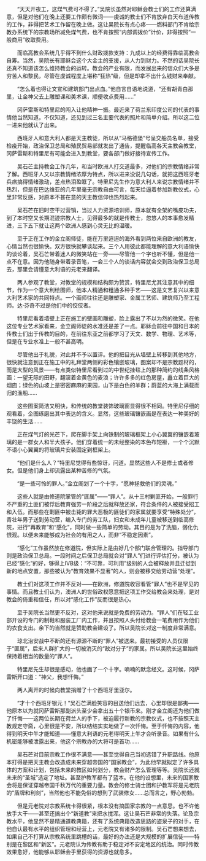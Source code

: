 　　“天天开夜工，这煤气费可不得了。”吴院长虽然对耶稣会教士们的工作还算满意，但是对他们在晚上还要工作颇有微词——虔诚的教士们不肯放弃白天布道传教的工作，非得把艺术工作留在晚上做。这让吴院长有点心疼——燃料部门不肯给宗教办系统下的宗教场所减免煤气费，也不肯按照“内部调拨价”计价，非得按照“一般商用”收取费用。

　　而临高教会系统几乎得不到什么财政拨款支持：九成以上的经费得靠临高教会自筹。当然，吴院长有耶稣会这个大金主的支援，从人力到财力。不然的话吴院长还真不知道该怎么维持教会的运转。教会的产业有限，而发展出来的信众们大多是穷苦人和黎民，尽管在虔诚程度上堪称“狂热”级，但是却拿不出什么钱财来奉献。

　　“怎么着也得让文宣和建筑部门出点血。”他自言自语地说道，“还有胡青白那里，让金神父去上雕塑课和美术课，顺便收点费用……”

　　冈萨雷斯和特里尼的闯入让他精神一振。最近来了荷兰东印度公司的代表的事情他当然知道。不仅知道，还见到过三名主要代表的照片和简单介绍。所以这二位一进来他就认了出来。

　　西班牙人和意大利人都是天主教徒，所以从“马格德堡”号呈交船员名单，接受检疫开始，政治保卫总局和殖民贸易部就发出了通告，提醒临高各天主教会教堂，冈萨雷斯和特里尼有可能会进入到教堂，要各部门做好接待宣传工作。

　　吴石芒主持教会工作几年，和当时欧洲人打交道最多，对他们的宗教情绪非常了解。西班牙人又以宗教情绪浓厚为特点，所以进来没说几句话，就把这西班牙老兵痞搞得情绪激动，差点热泪盈眶了。特里尼先生作为意大利人来说宗教情绪并不热烈，但是在巴达维亚的几年里毫无宗教自由可言，每天给逼着参加新教仪式，心里非常反感，对原本不甚在意的天主教信仰也热烈起来。

　　吴石芒在旧时空干过营销，当过人力资源培训师，原本就有全架的嘴皮功夫，到了本时空又长期混迹宗教人士，见得最多的就是传教士，忽悠人的本事愈发精进，三下五下就让这两个欧洲人感到心灵无比的温暖。

　　至于正在工作的金立阁师徒，能在万里迢迢的海外看到两位来自欧洲的教友，心情当然也很愉快。双方很快就攀谈起来。三个人用彼此都能理解的意大利语愉快的谈论着，吴石芒带着迷人的微笑站在一旁——尽管他一个字也听不懂，但是他一点不在意。因为他随身带着录音笔，一会三个人的谈话内容就会交到政治保卫总局去，那里会请懂意大利语的元老来翻译。

　　两人参观了教堂，对教堂的规模和结构颇为赞赏，特里尼尤其注意其中的细节，作为一个意大利绘图师，他本人精通和粗通多种手艺——这是文艺复兴以来意大利艺术家的共同特点。一个画师往往还是雕塑家、金属工艺师、建筑师乃至工程师。达·芬奇不过是他们中的佼佼者。

　　特里尼看着墙壁上正在施工的壁画和雕塑，脸上露出了不以为然的微笑。在他这位专业艺术家看来，金立阁师徒的水准还是差了一点。耶稣会前往中国和日本的传教士们出于传教的目的，在前往东亚之前都学习了天文、数学、物理、艺术等，但是在专业水准上一般不甚高明。

　　尽管他出于礼貌，对此并不予以置评。他的把目光从墙壁上转移到其他地方，很快就注意到正在施工中的礼拜堂两侧的彩色镶嵌玻璃，图案却不是宗教题材的，而是大型的风景——有点类似特里尼看到过的中世纪挂毯上的那种简约的线条风格画：一望无际的田野，翻滚着金黄色的麦浪；许许多多的红色房屋，矗立着巨大的烟囱；绿色的山坡上是密密麻麻的果园，山下是白色的羊群；蔚蓝的大海上满载而归的渔船……

　　这些图案简洁又明快，和传统的教堂装饰玻璃窗显得很不相同。特里尼仔细的观看着，企图琢磨出其中表达的含义。显然，这些玻璃镶嵌画是在表达一种美好的丰饶的生活……

　　正在煤气灯的光芒下，爬在脚手架上向铁制的玻璃框架上小心翼翼的镶嵌着玻璃的是一群女人和半大孩子。他们穿着统一的未经整染的本色布短褂，一个个沉默不语小心翼翼的将玻璃片安装固定到框架上。

　　“他们是什么人？”特里尼觉得有些惊讶，问道。显然这些人不是修士或者修女。但是他们身上却流露出某种苦修的气氛。

　　“是一些可怜的罪人。”金立阁划了一个十字，“愿神拯救他们的灵魂。”

　　这些人就是由修道院掌管的“匪属”——“罪人”。从十三村剿匪开始，一般罪行不严重的土匪们被俘后教育强劳一阶段之后就释放还家，符合条件的人被接受招工和入伍。而那些在剿匪中被击毙的罪大恶极的匪徒们的家属就要享受“特殊处分”，青壮年男子送到劳动营，编入专门的劳工队，妇女和未成年儿童被移送到临高修院，进行“再教育”和“感化”，同时做一些简单的劳动。其目的是为了洗脑，弱化仇恨观。以便未来能够成为社会的有用之人，而非“不稳定因素”。

　　“感化”工作虽然放在修道院，但实际上是由好几个部门联合管理的。指导部门则是政治保卫总局。一段时间之后保卫总局就会对“罪人”们进行评估打分，被认为已经“感化”的好，够得上ⅣB级：“不可靠，可利用”级别的人会被释放并且迁徙到新的地点安置，那些被认为“教育效果不显著”的人，则会被移交给劳动营“处理”。

　　教士们对这项工作并不反对——在欧洲，修道院收容看管“罪人”也不是罕见的事情。而且教士们认为，澳洲人的世俗政权愿意把这项工作交给教会来处理，是对教会的倚重和信任，所以对“感化工作”反而很是热心。

　　至于吴院长当然更不反对，这对他来说就是免费的劳动力。“罪人”们在轻工业部开设的专门的制鞋和服装工厂内工作，并且按照人头付给教会一笔费用作为他们的衣食支出。余下的当然就是赞助教会建设了。所以吴院长对这一制度非常满意。

　　琼北治安战中不断的还有源源不断的“罪人”被送来。最初接受的人员仅限于“匪属”，后来人群扩大的一切被消灭的“敌对分子”的家属。所以吴院长这里始终保持着相当的数量的“罪人”。

　　特里尼先生却很是感动，他也画了一个十字。喃喃的默念经文。这时候，冈萨雷斯开口道：“神父，我想忏悔。”

　　两人离开的时候向教堂捐赠了十个西班牙里亚尔。

　　“才十个西班牙银元！”吴石芒满脸笑容的目送他们远去，心里却很是鄙夷——他原本以为就冈萨雷斯那副派头至少会拿出五十个银币来。刚才金立阁还为他们做了忏悔——这两位长期在荷兰人的手下，被迫履行新教的宗教仪式，也不按照天主教规定守斋，心里很是不安，所以结结实实地做了一次忏悔。至于忏悔的内容，他得到明天中午才能知道——懂意大利语的元老得明天上午才会听录音。如果有什么机密能够被泄露出来，他这个宗教办的大将可是首功……

　　吴石芒对目前宗教工作很不满意——甚至觉得自己当初选错了升职路线。他原本打得是把天主教会改造成未来穿越帝国的“国家教会”，为此他早就拟定了许多具体的方案和计划，包括未来的教区如何划分，教会财产怎么管理等等。吴院长还就未来的“圣城”选定了地址。甚至护教军都有了蓝本。在他的设想里，未来的国家教会将是保证穿越帝国千秋万代的重要力量。教会的修士骑士团和护教军将是元老院的“盾牌和利剑”，当然他也不能免俗的想到了武装修女……总而言之，野心勃勃。

　　但是元老院对宗教系统卡得很紧，根本没有搞国家宗教的一点意思。也不许他放手大干——甚至还搞出个“新道教”来把水搅浑。这让吴石芒非常的失落。论及宗教水平，他显然不是精通道教典籍，还有了系统典籍改造思路的盗泉子的对手，在他自认最有水平的组织管理和经营上，元老院又有诸多的限制。吴石芒想来想去，如果自己不打算从宗教系统里跳槽的话，最好的办法还是大规模的扩展信徒——特别是在黎区和“新区”。元老院认为传教有助于稳定对不安定地区的统治。同时传教效果愈好，他能够从耶稣会手里获得的资源也就愈多。
